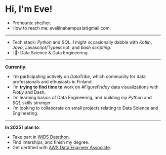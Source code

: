 # Hi, I'm Eve!

-  Pronouns: she/her.
-  How to reach me: eveliinahampus(at)gmail.com.
---
-  Tech stack: *Python* and *SQL*. I might occasionally dabble with *Kotlin*, *Java*, Javascript/Typescript, and *bash scripting*.  
-  I 💚: Data Science & Data Engineering. 
---
**Currently**:
-  I'm participating actively on *DataTribe*, which community for data professionals and ethusiasts in Finland. 
-  I’m **trying to find time to** work on *#FigureFriday* data visualizations with *Plotly* and Dash. 
-  I’m learning basics of Data Engineering, and building my *Python* and *SQL* skills stronger. 
-  I’m looking to collaborate on small projects relating to Data Science and Engineering.
---
**In 2025 I plan to**:
-  Take part in [WiDS Datathon](https://www.widsworldwide.org/get-inspired/blog/8th-annual-wids-datathon-challenges-unraveling-the-mysteries-of-the-female-brain/). 
-  Find interships, and finish my degree. 
-  Get certified with [AWS Data Engineer Associate](https://aws.amazon.com/certification/certified-data-engineer-associate/).
